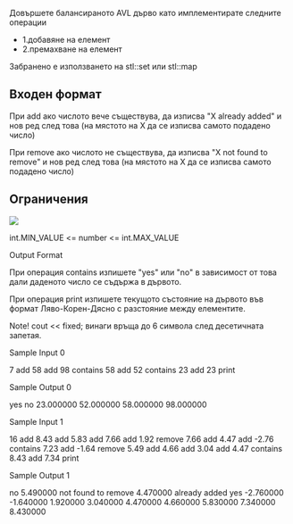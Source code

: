 Довършете балансираното AVL дърво като имплементирате следните операции

- 1.добавяне на елемент
- 2.премахване на елемент

Забранено е използването на stl::set или stl::map

## Входен формат

При add ако числото вече съществува, да изписва "X already added" и нов ред след това (на мястото на X да се изписва самото подадено число)

При remove ако числото не съществува, да изписва "X not found to remove" и нов ред след това (на мястото на X да се изписва самото подадено число)

## Ограничения

<img src="https://latex.codecogs.com/svg.latex?\Large&space;1\le{N}\le{100000}">

int.MIN_VALUE <= number <= int.MAX_VALUE

Output Format

При операция contains изпишете "yes" или "no" в зависимост от това дали даденото число се съдържа в дървото.

При операция print изпишете текущото състояние на дървото във формат Ляво-Корен-Дясно с разстояние между елементите.

Note! cout << fixed; винаги връща до 6 символа след десетичната запетая.

Sample Input 0

7
add 58
add 98
contains 58
add 52
contains 23
add 23
print

Sample Output 0

yes
no
23.000000 52.000000 58.000000 98.000000 

Sample Input 1

16
add 8.43
add 5.83
add 7.66
add 1.92
remove 7.66
add 4.47
add -2.76
contains 7.23
add -1.64
remove 5.49
add 4.66
add 3.04
add 4.47
contains 8.43
add 7.34
print

Sample Output 1

no
5.490000 not found to remove
4.470000 already added
yes
-2.760000 -1.640000 1.920000 3.040000 4.470000 4.660000 5.830000 7.340000 8.430000 

